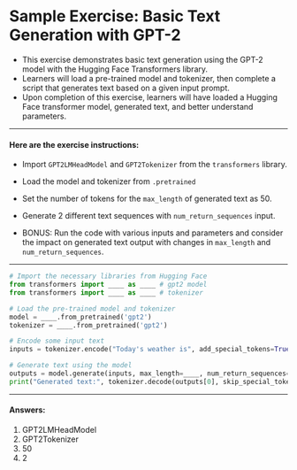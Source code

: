 # Sample Exercise: Basic Text Generation with GPT-2

- This exercise demonstrates basic text generation using the GPT-2 model with the Hugging Face Transformers library. 
- Learners will load a pre-trained model and tokenizer, then complete a script that generates text based on a given input prompt. 
- Upon completion of this exercise, learners will have loaded a Hugging Face transformer model, generated text, and better understand parameters.
***
#### Here are the exercise instructions:
- Import `GPT2LMHeadModel` and `GPT2Tokenizer` from the `transformers` library.
- Load the model and tokenizer from `.pretrained` 
- Set the number of tokens for the `max_length` of generated text as 50.
- Generate 2 different text sequences with `num_return_sequences` input.
  
- BONUS: Run the code with various inputs and parameters and consider the impact on generated text output with changes in `max_length` and `num_return_sequences`.
***
```python
# Import the necessary libraries from Hugging Face
from transformers import ____ as ____ # gpt2 model
from transformers import ____ as ____ # tokenizer

# Load the pre-trained model and tokenizer
model = ____.from_pretrained('gpt2') 
tokenizer = ____.from_pretrained('gpt2')

# Encode some input text
inputs = tokenizer.encode("Today's weather is", add_special_tokens=True, return_tensors='pt')

# Generate text using the model
outputs = model.generate(inputs, max_length=____, num_return_sequences=____)
print("Generated text:", tokenizer.decode(outputs[0], skip_special_tokens=True))
```
***
#### Answers:
1) GPT2LMHeadModel
2) GPT2Tokenizer
3) 50
4) 2

